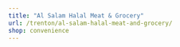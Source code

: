 ```yaml
---
title: "Al Salam Halal Meat & Grocery"
url: /trenton/al-salam-halal-meat-and-grocery/
shop: convenience
---
```

